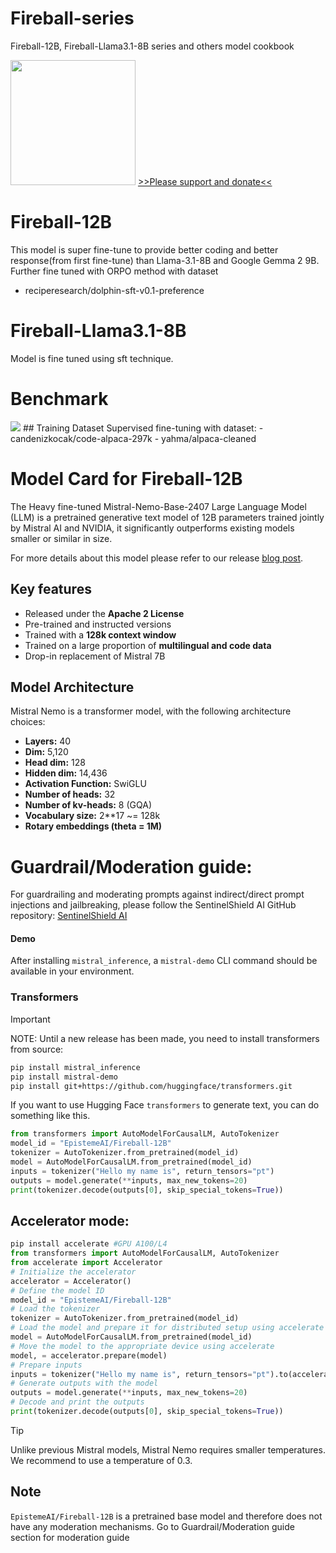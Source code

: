# Fireball-series
Fireball-12B, Fireball-Llama3.1-8B series and others model cookbook

<img src="https://huggingface.co/EpistemeAI/Fireball-Mistral-Nemo-Base-2407-v1-DPO2/resolve/main/fireball.JPG" width="200"/>
<a href="https://ko-fi.com/epistemeai">>>Please support and donate<<</a>

# Fireball-12B
This model is super fine-tune to provide better coding and better response(from first fine-tune) than Llama-3.1-8B and Google Gemma 2 9B. 
Further fine tuned with ORPO method with dataset 
- reciperesearch/dolphin-sft-v0.1-preference

# Fireball-Llama3.1-8B
Model is fine tuned using sft technique.  

# Benchmark
<img src="https://huggingface.co/EpistemeAI/Fireball-12B/resolve/main/benchmark2.jpg"/>
## Training Dataset 
Supervised fine-tuning with dataset: 
- candenizkocak/code-alpaca-297k
- yahma/alpaca-cleaned

# Model Card for Fireball-12B

The Heavy fine-tuned Mistral-Nemo-Base-2407 Large Language Model (LLM) is a pretrained generative text model of 12B parameters trained jointly by Mistral AI and NVIDIA, it significantly outperforms existing models smaller or similar in size.

For more details about this model please refer to our release [blog post](https://mistral.ai/news/mistral-nemo/).

## Key features
- Released under the **Apache 2 License**
- Pre-trained and instructed versions
- Trained with a **128k context window**
- Trained on a large proportion of **multilingual and code data**
- Drop-in replacement of Mistral 7B

## Model Architecture
Mistral Nemo is a transformer model, with the following architecture choices:
- **Layers:** 40
- **Dim:** 5,120
- **Head dim:** 128
- **Hidden dim:** 14,436
- **Activation Function:** SwiGLU
- **Number of heads:** 32
- **Number of kv-heads:** 8 (GQA)
- **Vocabulary size:** 2**17 ~= 128k
- **Rotary embeddings (theta = 1M)**

# Guardrail/Moderation guide: 
For guardrailing and moderating prompts against indirect/direct prompt injections and jailbreaking, please follow the SentinelShield AI GitHub repository:
[SentinelShield AI](https://github.com/tomtyiu/SentinelShieldAI)


#### Demo

After installing `mistral_inference`, a `mistral-demo` CLI command should be available in your environment.

### Transformers

> [!IMPORTANT]
> NOTE: Until a new release has been made, you need to install transformers from source:
> ```sh
> pip install mistral_inference
> pip install mistral-demo
> pip install git+https://github.com/huggingface/transformers.git
> ```
If you want to use Hugging Face `transformers` to generate text, you can do something like this.
```py
from transformers import AutoModelForCausalLM, AutoTokenizer
model_id = "EpistemeAI/Fireball-12B"
tokenizer = AutoTokenizer.from_pretrained(model_id)
model = AutoModelForCausalLM.from_pretrained(model_id)
inputs = tokenizer("Hello my name is", return_tensors="pt")
outputs = model.generate(**inputs, max_new_tokens=20)
print(tokenizer.decode(outputs[0], skip_special_tokens=True))
```
## Accelerator mode: 
```py
pip install accelerate #GPU A100/L4
from transformers import AutoModelForCausalLM, AutoTokenizer
from accelerate import Accelerator
# Initialize the accelerator
accelerator = Accelerator()
# Define the model ID
model_id = "EpistemeAI/Fireball-12B"
# Load the tokenizer
tokenizer = AutoTokenizer.from_pretrained(model_id)
# Load the model and prepare it for distributed setup using accelerate
model = AutoModelForCausalLM.from_pretrained(model_id)
# Move the model to the appropriate device using accelerate
model, = accelerator.prepare(model)
# Prepare inputs
inputs = tokenizer("Hello my name is", return_tensors="pt").to(accelerator.device)
# Generate outputs with the model
outputs = model.generate(**inputs, max_new_tokens=20)
# Decode and print the outputs
print(tokenizer.decode(outputs[0], skip_special_tokens=True))
```
> [!TIP]
> Unlike previous Mistral models, Mistral Nemo requires smaller temperatures. We recommend to use a temperature of 0.3.
## Note
`EpistemeAI/Fireball-12B` is a pretrained base model and therefore does not have any moderation mechanisms. Go to Guardrail/Moderation guide section for moderation guide




